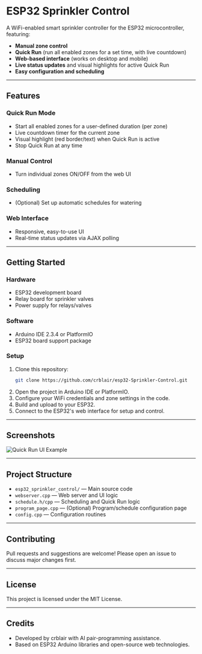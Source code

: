 # ESP32 Sprinkler Control

A WiFi-enabled smart sprinkler controller for the ESP32 microcontroller, featuring:

- **Manual zone control**
- **Quick Run** (run all enabled zones for a set time, with live countdown)
- **Web-based interface** (works on desktop and mobile)
- **Live status updates** and visual highlights for active Quick Run
- **Easy configuration and scheduling**

---

## Features

### Quick Run Mode
- Start all enabled zones for a user-defined duration (per zone)
- Live countdown timer for the current zone
- Visual highlight (red border/text) when Quick Run is active
- Stop Quick Run at any time

### Manual Control
- Turn individual zones ON/OFF from the web UI

### Scheduling
- (Optional) Set up automatic schedules for watering

### Web Interface
- Responsive, easy-to-use UI
- Real-time status updates via AJAX polling

---

## Getting Started

### Hardware
- ESP32 development board
- Relay board for sprinkler valves
- Power supply for relays/valves

### Software
- Arduino IDE 2.3.4 or PlatformIO
- ESP32 board support package

### Setup
1. Clone this repository:
   ```sh
   git clone https://github.com/crblair/esp32-Sprinkler-Control.git
   ```
2. Open the project in Arduino IDE or PlatformIO.
3. Configure your WiFi credentials and zone settings in the code.
4. Build and upload to your ESP32.
5. Connect to the ESP32's web interface for setup and control.

---

## Screenshots

![Quick Run UI Example](docs/quickrun-ui-example.png) <!-- Add screenshot if available -->

---

## Project Structure

- `esp32_sprinkler_control/` — Main source code
- `webserver.cpp` — Web server and UI logic
- `schedule.h/cpp` — Scheduling and Quick Run logic
- `program_page.cpp` — (Optional) Program/schedule configuration page
- `config.cpp` — Configuration routines

---

## Contributing
Pull requests and suggestions are welcome! Please open an issue to discuss major changes first.

---

## License
This project is licensed under the MIT License.

---

## Credits
- Developed by crblair with AI pair-programming assistance.
- Based on ESP32 Arduino libraries and open-source web technologies.

